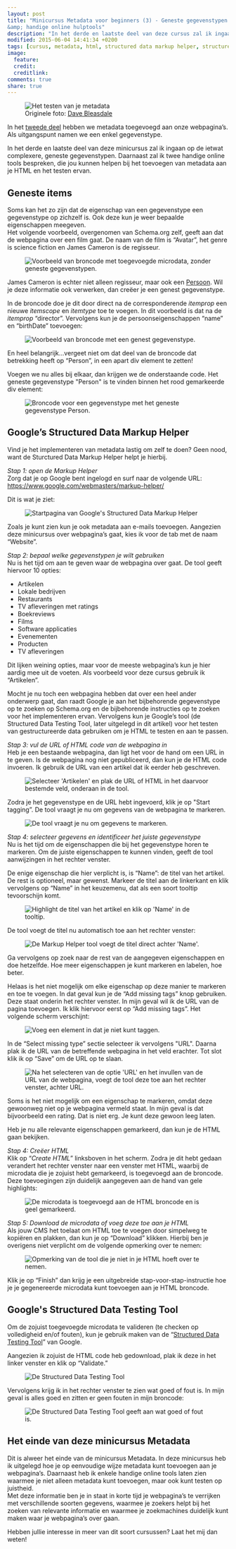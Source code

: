 ```yaml
---
layout: post
title: "Minicursus Metadata voor beginners (3) - Geneste gegevenstypen
&amp; handige online hulptools"
description: "In het derde en laatste deel van deze cursus zal ik ingaan op de ietwat complexere, geneste gegevenstypen. Daarnaast zal ik twee handige online tools die jou kunnen helpen bij het  toevoegen van metadata aan je HTML en het testen ervan."
modified: 2015-06-04 14:41:34 +0200
tags: [cursus, metadata, html, structured data markup helper, structured data tessting tool]
image:
  feature: 
  credit: 
  creditlink: 
comments: true
share: true
---
```


<figure>
<img src="/images/test-metadata.jpg" alt="Het testen van je metadata">
<figcaption>Originele foto: <a href="http://bit.ly/1KOESpe">Dave
Bleasdale</a>
</figcaption>
</figure>

In het <a href="http://theknowsyferret.github.io/minicursus-metadata-voor-beginners-2-itemscope-itemtype-en-itemprop/">tweede deel</a> hebben we metadata toegevoegd aan onze webpagina’s. Als uitgangspunt namen we een enkel gegevenstype. 

In het derde en laatste deel van deze minicursus zal ik ingaan op de
ietwat complexere, geneste gegevenstypen. Daarnaast zal ik twee
handige online tools bespreken, die jou kunnen helpen
bij het toevoegen van metadata aan je HTML en het testen ervan.

<h2>Geneste items</h2>
Soms kan het zo zijn dat de eigenschap van een gegevenstype een
gegevenstype op zichzelf is. Ook deze kun je weer bepaalde
eigenschappen meegeven.<br>
Het volgende voorbeeld, overgenomen van
Schema.org zelf, geeft aan dat de webpagina over een film gaat. De naam
van de film is “Avatar”, het genre is science fiction en James Cameron
is de regisseur.

<figure>
<img src="/images/metadata-zonder-nesting.png" alt="Voorbeeld van
broncode met toegevoegde microdata, zonder geneste gegevenstypen.">
</figure>

James Cameron is echter niet alleen regisseur, maar ook een <a
href="https://schema.org/Person">Persoon</a>. Wil je deze informatie
ook verwerken, dan creëer je een genest gegevenstype.

In de broncode doe je dit door direct na de corresponderende
<em>itemprop</em> een nieuwe <em>itemscope</em> en <em>itemtype</em>
toe te voegen. In dit voorbeeld is dat na de <em>itemprop</em>
“director”. Vervolgens kun je de persoonseigenschappen “name” en
“birthDate” toevoegen:

<figure>
<img src="/images/metadata-genest-gegevenstype.png" alt="Voorbeeld van
broncode met een genest gegevenstype.">
</figure>

En heel belangrijk...vergeet niet om dat deel van de broncode dat
betrekking heeft op “Person”, in een apart div element te zetten!


Voegen we nu alles bij elkaar, dan krijgen we de onderstaande code. Het geneste gegevenstype "Person" is te vinden binnen het rood
gemarkeerde div element:

<figure>
<img src="/images/geneste-microdata-volledige-code.png" alt="Broncode
voor een gegevenstype met het geneste gegevenstype Person.">
</figure>


<h2>Google’s Structured Data Markup Helper </h2>
Vind je het implementeren van metadata lastig om zelf te doen? Geen
nood, want de Sturctured Data Markup Helper helpt je hierbij. 

<em>Stap 1: open de Markup Helper</em><br>
Zorg dat je op Google bent ingelogd en surf naar de volgende URL: <a href="https://www.google.com/webmasters/markup-helper/">https://www.google.com/webmasters/markup-helper/</a> 

Dit is wat je ziet:

<figure>
<img src="/images/structured-data-markup-helper.png" alt="Startpagina
van Google's Structured Data Markup Helper">
</figure>

Zoals je kunt zien kun je ook metadata aan e-mails
toevoegen. Aangezien deze minicursus over webpagina’s gaat, kies ik
voor de tab met de naam “Website”.

<em>Stap 2: bepaal welke gegevenstypen je wilt gebruiken</em><br>
Nu is het tijd om aan te geven waar de webpagina over gaat. De tool geeft hiervoor 10 opties:
<ul>
<li>Artikelen</li>
<li>Lokale bedrijven</li>
<li>Restaurants</li>
<li>TV afleveringen met ratings</li>
<li>Boekreviews</li>
<li>Films</li>
<li>Software applicaties</li>
<li>Evenementen</li>
<li>Producten</li>
<li>TV afleveringen</li>
</ul>

Dit lijken weining opties, maar voor de meeste webpagina’s kun je hier
aardig mee uit de voeten. Als voorbeeld voor deze cursus gebruik ik “Artikelen”.<br>

Mocht je nu toch een webpagina hebben dat
over een heel ander onderwerp gaat, dan raadt Google je aan het
bijbehorende gegevenstype op te zoeken op Schema.org en de
bijbehorende instructies op te zoeken voor het implementeren
ervan. Vervolgens kun je Google’s tool (de Structured Data Testing
Tool, later uitgelegd in dit artikel) voor het testen van
gestructureerde data gebruiken om je HTML te testen en aan te passen.

<em>Stap 3: vul de URL of HTML code van de webpagina in</em><br>
Heb je een bestaande webpagina, dan ligt het voor de hand om een URL
in te geven. Is de webpagina nog niet gepubliceerd, dan kun je de HTML
code invoeren. Ik gebruik de URL van een artikel dat ik eerder heb
geschreven.

<figure>
<img src="/images/invullen-markup-tool-artikel-url.png" alt="Selecteer
'Artikelen' en plak de URL of HTML in het daarvoor bestemde veld,
onderaan in de tool.">
</figure>

Zodra je het gegevenstype en de URL hebt ingevoerd, klik je op
"Start tagging”. De tool vraagt je nu om gegevens van de
webpagina te markeren.

<figure>
<img src="/images/tagging-structured-data.jpg"
alt="De tool vraagt je nu om gegevens te markeren."></figure>

<em>Stap 4: selecteer gegevens en identificeer het juiste gegevenstype</em><br>
Nu is het tijd om de eigenschappen die
bij het gegevenstype horen te markeren. Om de juiste eigenschappen te kunnen
vinden, geeft de tool aanwijzingen in het rechter venster.

De enige eigenschap die hier verplicht is, is “Name”: de
titel van het artikel. De rest is optioneel, maar gewenst.
Markeer de titel aan de linkerkant en klik vervolgens op “Name” in het
keuzemenu, dat als een soort tooltip tevoorschijn komt. 

<figure>
<img src="/images/highlighting-name.jpg" alt="Highlight de titel van
het artikel en klik op 'Name' in de tooltip.">
</figure>

De tool voegt de titel nu automatisch toe aan het rechter venster:

<figure>
<img src="/images/tagging-name.png" alt="De Markup Helper tool voegt de
titel direct achter 'Name'.">
</figure>

Ga vervolgens op zoek naar de rest van de aangegeven eigenschappen en doe hetzelfde. Hoe
meer eigenschappen je kunt markeren en labelen, hoe beter.

Helaas is het niet mogelijk om elke eigenschap op deze manier te markeren en toe te voegen. In dat
geval kun je de “Add missing tags” knop gebruiken. Deze staat
onderin het rechter venster. In mijn geval wil ik de URL van de pagina
toevoegen. Ik klik hiervoor eerst op “Add missing tags”. Het
volgende scherm verschijnt:

<figure>
<img src="/images/add-missing-tag.png" alt="Voeg een element in dat je
niet kunt taggen.">
</figure>

In de “Select missing type” sectie selecteer ik vervolgens
"URL". Daarna plak ik de URL van de betreffende webpagina in het veld erachter. Tot slot klik ik op “Save” om de URL op te slaan.

<figure>
<img src="/images/added-url.jpg" alt="Na het selecteren van de optie
'URL' en het invullen van de URL van de webpagina, voegt de tool deze
toe aan het rechter venster, achter URL.">
</figure>

Soms is het niet mogelijk om een eigenschap te markeren,
    omdat deze gewoonweg
niet op je webpagina vermeld staat. In mijn geval is dat bijvoorbeeld
een rating. Dat is niet erg. Je kunt deze gewoon leeg laten. 

Heb je nu alle relevante eigenschappen gemarkeerd, dan kun je de HTML gaan
    bekijken.

<em>Stap 4: Creëer HTML</em><br>
Klik op “<em>Create HTML</em>” linksboven in het scherm. Zodra je
    dit hebt gedaan verandert het rechter venster naar een venster met
	HTML, waarbij de microdata die je zojuist hebt gemarkeerd, is
	toegevoegd aan de broncode. Deze toevoegingen zijn duidelijk
	aangegeven aan de hand van gele highlights:
<figure>
<img src="/images/html-with-microdata.jpg" alt="De microdata is
         toegevoegd aan de HTML broncode en is geel
         gemarkeerd.">
</figure>

<em>Stap 5: Download de microdata of voeg deze toe aan je HTML</em><br>
Als jouw CMS het toelaat om HTML toe te voegen door simpelweg te kopiëren en plakken, dan kun je op “Download” klikken. Hierbij ben je overigens niet verplicht om de volgende opmerking over te nemen: 

<figure>
<img src="/images/opmerking-markup-tool.png" alt="Opmerking van de tool die je niet in je HTML hoeft over te nemen.">
</figure>

Klik je op “Finish” dan krijg je een uitgebreide stap-voor-stap-instructie hoe je je gegenereerde microdata kunt
    toevoegen aan je HTML broncode. 
    
    
<h2>Google's Structured Data Testing Tool</h2>
Om de zojuist toegevoegde microdata te valideren (te checken op
                                                  volledigheid en/of
                                                  fouten), kun je
                                                      gebruik maken
                                                          van de “<a href="https://developers.google.com/structured-data/testing-tool">Structured Data Testing Tool</a>” van Google.<br>
                                                      
                                                      
Aangezien ik zojuist de HTML code heb gedownload, plak ik deze in het linker venster en klik op “Validate.”

<figure>
<img src="/images/structured-data-testing-tool.png" alt="De Structured
         Data Testing Tool">
</figure>

Vervolgens krijg ik in het rechter venster te zien wat goed of fout
    is. In mijn geval is alles goed en zitten er geen fouten in mijn broncode:

<figure>
<img src="/images/results-testing-tool.png" alt="De Structured Data
         Testing Tool geeft aan wat goed of fout is.">
</figure>


<h2>Het einde van deze minicursus Metadata</h2>
Dit is alweer het einde van de minicursus Metadata. In deze minicursus heb ik uitgelegd hoe je op eenvoudige wijze metadata kunt toevoegen aan je webpagina’s. Daarnaast heb ik enkele handige online tools laten zien waarmee je niet alleen metadata kunt toevoegen, maar ook kunt testen op juistheid.<br>
Met deze informatie ben je in staat in korte tijd je webpagina’s te verrijken met verschillende soorten gegevens, waarmee je zoekers helpt bij het zoeken van relevante informatie en waarmee je zoekmachines duidelijk kunt maken waar je webpagina’s over gaan. 

Hebben jullie interesse in meer van dit soort cursussen? Laat het mij dan weten!


